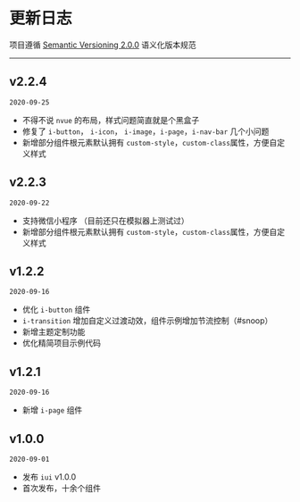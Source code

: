 # 更新日志

项目遵循 [Semantic Versioning 2.0.0](https://semver.org/lang/zh-CN/) 语义化版本规范

---  

## v2.2.4

`2020-09-25`

- 不得不说 `nvue` 的布局，样式问题简直就是个黑盒子
- 修复了 `i-button`， `i-icon`， `i-image`，`i-page`，`i-nav-bar` 几个小问题
- 新增部分组件根元素默认拥有 `custom-style`，`custom-class`属性，方便自定义样式

## v2.2.3

`2020-09-22`

- 支持微信小程序 （目前还只在模拟器上测试过）
- 新增部分组件根元素默认拥有 `custom-style`，`custom-class`属性，方便自定义样式

## v1.2.2

`2020-09-16`

- 优化 `i-button` 组件
- `i-transition` 增加自定义过渡动效，组件示例增加节流控制（#snoop）
- 新增主题定制功能
- 优化精简项目示例代码

## v1.2.1

`2020-09-16`

- 新增 `i-page` 组件

## v1.0.0

`2020-09-01`

- 发布 `iui` v1.0.0
- 首次发布，十余个组件